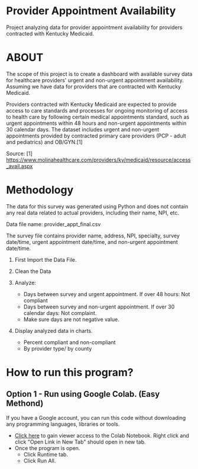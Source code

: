 # Provider Appointment Availability
Project analyzing data for provider appointment availability for providers contracted with Kentucky Medicaid.

# ABOUT

The scope of this project is to create a dashboard with available survey data for healthcare providers' urgent and non-urgent appointment availability. Assuming we have data for providers that are contracted with Kentucky Medicaid.

Providers contracted with Kentucky Medicaid are expected to provide access to care standards and processes for ongoing monitoring of access to health care by following certain medical appointments standard, such as urgent appointments within 48 hours and non-urgent appointments within 30 calendar days. The dataset includes urgent and non-urgent appointments provided by contracted primary care providers (PCP - adult and pediatrics) and OB/GYN.[1]

Source:
[1] https://www.molinahealthcare.com/providers/ky/medicaid/resource/access_avail.aspx

# Methodology

The data for this survey was generated using Python and does not contain any real data related to actual providers, including their name, NPI, etc.

Data file name: provider_appt_final.csv

The survey file contains provider name, address, NPI, specialty, survey date/time, urgent appointment date/time, and non-urgent appointment date/time.

1. First Import the Data File.

2. Clean the Data

3. Analyze:
	- Days between survey and urgent appointment. If over 48 hours: Not compliant
	- Days between survey and non-urgent appointment. If over 30 calendar days: Not complaint.
	- Make sure days are not negative value.

4. Display analyzed data in charts.
	- Percent compliant and non-compliant
	- By provider type/ by county

# How to run this program?

## Option 1 - Run using Google Colab. (Easy Methond)

If you have a Google account, you can run this code without downloading any programming languages, libraries or tools.

- [Click here](https://colab.research.google.com/drive/1uCSCyeXRORfSInxh6h_mSAu-DKkG1BUb#scrollTo=61f199a3) to gain viewer access to the Colab Notebook. Right click and click "Open Link in New Tab" should open in new tab.
- Once the program is open.
    - Click Runtime tab.
    - Click Run All.